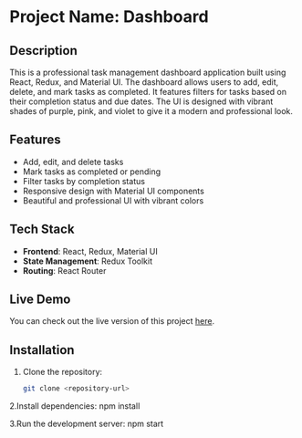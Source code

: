 # Project Name: Dashboard

## Description
This is a professional task management dashboard application built using React, Redux, and Material UI. The dashboard allows users to add, edit, delete, and mark tasks as completed. It features filters for tasks based on their completion status and due dates. The UI is designed with vibrant shades of purple, pink, and violet to give it a modern and professional look.

## Features
- Add, edit, and delete tasks
- Mark tasks as completed or pending
- Filter tasks by completion status
- Responsive design with Material UI components
- Beautiful and professional UI with vibrant colors

## Tech Stack
- **Frontend**: React, Redux, Material UI
- **State Management**: Redux Toolkit
- **Routing**: React Router

## Live Demo
You can check out the live version of this project [here]([https://your-live-project-link.com](https://dashboard-sarthak-singhs-projects-39d2b9eb.vercel.app/)).

## Installation

1. Clone the repository:

   ```bash
   git clone <repository-url>

   
2.Install dependencies:
npm install

3.Run the development server:
npm start
